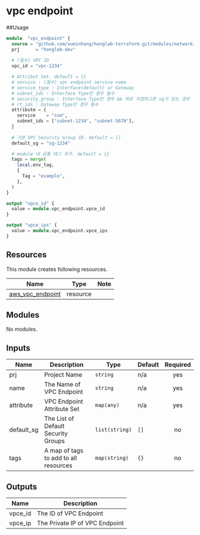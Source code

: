 # vpc endpoint

##Usage

```terraform
module  "vpc_endpoint" {
  source = "github.com/suminhong/honglab-terraform.git/modules/networking/vpc_endpoint"
  prj      = "honglab-dev"
  
  # (필수) VPC ID
  vpc_id = "vpc-1234"

  # Attribut Set. default = {}
  # service : (필수) vpc endpoint service name
  # service_type : Interface(default) or Gateway
  # subnet_ids : Interface Type인 경우 필수
  # security_group : Interface Type인 경우 && 따로 지정하고픈 sg가 있는 경우
  # rt_ids : Gateway Type인 경우 필수
  attribute = {
    service    = "ssm",
    subnet_ids = ["subnet-1234", "subnet-5678"],
  }
 
  # 기본 VPC Security Group ID. default = []
  default_sg = "sg-1234"

  # module 내 공통 태그 추가. default = {}
  tags = merge(
    local.env_tag,
    {
      Tag = "example",
    },
  )
}

output "vpce_id" {
  value = module.vpc_endpoint.vpce_id
}

output "vpce_ips" {
  value = module.vpc_endpoint.vpce_ips
}
```

## Resources

This module creates following resources.

| Name | Type | Note |
|------|------|------|
| [aws_vpc_endpoint](https://registry.terraform.io/providers/hashicorp/aws/latest/docs/resources/vpc_endpoint) | resource | |

## Modules

No modules.

## Inputs

| Name | Description | Type | Default | Required |
|------|-------------|------|---------|:--------:|
| prj | Project Name | `string` | n/a | yes |
| name | The Name of VPC Endpoint | `string` | n/a | yes |
| attribute | VPC Endpoint Attribute Set | `map(any)` | n/a | yes |
| default_sg | The List of Default Security Groups | `list(string)` | `[]` | no |
| tags | A map of tags to add to all resources | `map(string)` | `{}` | no |

## Outputs

| Name | Description |
|------|-------------|
| vpce_id | The ID of VPC Endpoint |
| vpce_ip | The Private IP of VPC Endpoint |
